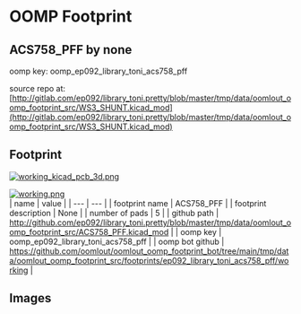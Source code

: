 # OOMP Footprint  
## ACS758_PFF  by none  
  
oomp key: oomp_ep092_library_toni_acs758_pff  
  
source repo at: [http://gitlab.com/ep092/library_toni.pretty/blob/master/tmp/data/oomlout_oomp_footprint_src/WS3_SHUNT.kicad_mod](http://gitlab.com/ep092/library_toni.pretty/blob/master/tmp/data/oomlout_oomp_footprint_src/WS3_SHUNT.kicad_mod)  
## Footprint  
  
[![working_kicad_pcb_3d.png](working_kicad_pcb_3d_600.png)](working_kicad_pcb_3d.png)  
  
[![working.png](working_600.png)](working.png)  
| name | value | 
| --- | --- | 
| footprint name | ACS758_PFF | 
| footprint description | None | 
| number of pads | 5 | 
| github path | http://github.com/ep092/library_toni.pretty/blob/master/tmp/data/oomlout_oomp_footprint_src/ACS758_PFF.kicad_mod | 
| oomp key | oomp_ep092_library_toni_acs758_pff | 
| oomp bot github | https://github.com/oomlout/oomlout_oomp_footprint_bot/tree/main/tmp/data/oomlout_oomp_footprint_src/footprints/ep092_library_toni_acs758_pff/working | 
## Images  
